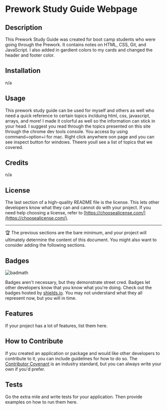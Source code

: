 # Prework Study Guide Webpage

## Description

This Prework Study Guide was created for boot camp students who were going through the Prework. It contains notes on HTML, CSS, Git, and JavaScript. I also added in gardient colors to my cards and changed the header and footer color.




## Installation

n/a

## Usage

This prework study guide can be used for myself and others as well who need a quick reference to certain topics inclduing html, css, javascript, arrays, and more! I made it colorful as well so the information can stick in your head. I suggest you read through the topics presented on this site through the chrome dev tools console. You access by using command+option+i for mac. Right click anywhere oon page and you can see inspect button for windows. Theere youll see a list of topics that we covered.

## Credits

n/a
## License

The last section of a high-quality README file is the license. This lets other developers know what they can and cannot do with your project. If you need help choosing a license, refer to [https://choosealicense.com/](https://choosealicense.com/).

---

🏆 The previous sections are the bare minimum, and your project will ultimately determine the content of this document. You might also want to consider adding the following sections.

## Badges

![badmath](https://img.shields.io/github/languages/top/nielsenjared/badmath)

Badges aren't necessary, but they demonstrate street cred. Badges let other developers know that you know what you're doing. Check out the badges hosted by [shields.io](https://shields.io/). You may not understand what they all represent now, but you will in time.

## Features

If your project has a lot of features, list them here.

## How to Contribute

If you created an application or package and would like other developers to contribute to it, you can include guidelines for how to do so. The [Contributor Covenant](https://www.contributor-covenant.org/) is an industry standard, but you can always write your own if you'd prefer.

## Tests

Go the extra mile and write tests for your application. Then provide examples on how to run them here.